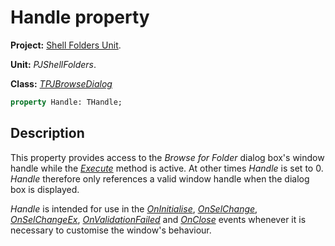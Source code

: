 # Handle property

**Project:** [Shell Folders Unit](ShellFoldersUnit.md).

**Unit:** _PJShellFolders_.

**Class:** _[TPJBrowseDialog](TPJBrowseDialog.md)_

```pascal
property Handle: THandle;
```

## Description

This property provides access to the _Browse for Folder_ dialog box's window handle while the _[Execute](TPJBrowseDialogExecute.md)_ method is active. At other times _Handle_ is set to 0. _Handle_ therefore only references a valid window handle when the dialog box is displayed.

_Handle_ is intended for use in the _[OnInitialise](TPJBrowseDialogOnInitialise.md)_, _[OnSelChange](TPJBrowseDialogOnSelChange.md)_, _[OnSelChangeEx](TPJBrowseDialogOnSelChangeEx.md)_, _[OnValidationFailed](TPJBrowseDialogOnValidationFailed.md)_ and _[OnClose](TPJBrowseDialogOnClose.md)_ events whenever it is necessary to customise the window's behaviour.
